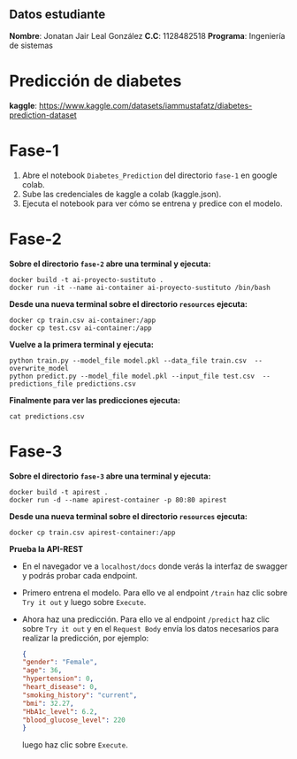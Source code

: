 ## Datos estudiante

**Nombre**: Jonatan Jair Leal González 
**C.C**: 1128482518
**Programa**: Ingeniería de sistemas
# Predicción de diabetes
**kaggle**: https://www.kaggle.com/datasets/iammustafatz/diabetes-prediction-dataset

# Fase-1 
1. Abre el notebook ````Diabetes_Prediction```` del directorio ```fase-1``` en google colab.
2. Sube las credenciales de kaggle a colab (kaggle.json).
3. Ejecuta el notebook para ver cómo se entrena y predice con el modelo.

# Fase-2
**Sobre el directorio ``fase-2`` abre una terminal y ejecuta:**
```shell
docker build -t ai-proyecto-sustituto .
docker run -it --name ai-container ai-proyecto-sustituto /bin/bash
```

**Desde una nueva terminal sobre el directorio ``resources`` ejecuta:**
```shell
docker cp train.csv ai-container:/app
docker cp test.csv ai-container:/app
```

**Vuelve a la primera terminal y ejecuta:**
```shell
python train.py --model_file model.pkl --data_file train.csv  --overwrite_model
python predict.py --model_file model.pkl --input_file test.csv  --predictions_file predictions.csv
```

**Finalmente para ver las predicciones ejecuta:**
```shell
cat predictions.csv
```

# Fase-3
**Sobre el directorio ``fase-3`` abre una terminal y ejecuta:**
```shell
docker build -t apirest .
docker run -d --name apirest-container -p 80:80 apirest
```

**Desde una nueva terminal sobre el directorio ``resources`` ejecuta:**
```shell
docker cp train.csv apirest-container:/app
```

**Prueba la API-REST**

- En el navegador ve a ```localhost/docs``` donde verás la interfaz de swagger y podrás probar cada endpoint.

- Primero entrena el modelo. Para ello ve al endpoint ``/train`` haz clic sobre ``Try it out`` y luego sobre ``Execute``.

- Ahora haz una predicción. Para ello ve al endpoint ``/predict`` haz clic sobre ``Try it out`` y en el ``Request Body`` envía los datos necesarios para realizar la predicción, por ejemplo:
    ```json
    {
    "gender": "Female",
    "age": 36,
    "hypertension": 0,
    "heart_disease": 0,
    "smoking_history": "current",
    "bmi": 32.27,
    "HbA1c_level": 6.2,
    "blood_glucose_level": 220
    }
    ```
    luego haz clic sobre ``Execute``.
